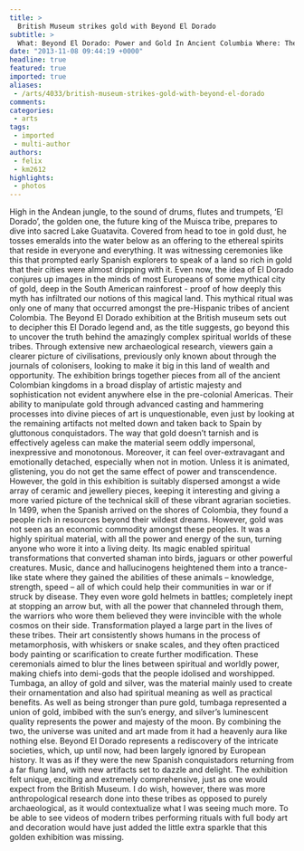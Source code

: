 ```yaml
---
title: >
  British Museum strikes gold with Beyond El Dorado
subtitle: >
  What: Beyond El Dorado: Power and Gold In Ancient Columbia Where: The British Museum, WC1 When: Until 23rd March 2014 Price: £7 students, £9 adults
date: "2013-11-08 09:44:19 +0000"
headline: true
featured: true
imported: true
aliases:
 - /arts/4033/british-museum-strikes-gold-with-beyond-el-dorado
comments:
categories:
 - arts
tags:
 - imported
 - multi-author
authors:
 - felix
 - km2612
highlights:
 - photos
---
```


High in the Andean jungle, to the sound of drums, flutes and trumpets, ‘El Dorado’, the golden one, the future king of the Muisca tribe, prepares to dive into sacred Lake Guatavita. Covered from head to toe in gold dust, he tosses emeralds into the water below as an offering to the ethereal spirits that reside in everyone and everything.
 It was witnessing ceremonies like this that prompted early Spanish explorers to speak of a land so rich in gold that their cities were almost dripping with it. Even now, the idea of El Dorado conjures up images in the minds of most Europeans of some mythical city of gold, deep in the South American rainforest - proof of how deeply this myth has infiltrated our notions of this magical land.
 This mythical ritual was only one of many that occurred amongst the pre-Hispanic tribes of ancient Colombia. The Beyond El Dorado exhibition at the British museum sets out to decipher this El Dorado legend and, as the title suggests, go beyond this to uncover the truth behind the amazingly complex spiritual worlds of these tribes. Through extensive new archaeological research, viewers gain a clearer picture of civilisations, previously only known about through the journals of colonisers, looking to make it big in this land of wealth and opportunity.
 The exhibition brings together pieces from all of the ancient Colombian kingdoms in a broad display of artistic majesty and sophistication not evident anywhere else in the pre-colonial Americas. Their ability to manipulate gold through advanced casting and hammering processes into divine pieces of art is unquestionable, even just by looking at the remaining artifacts not melted down and taken back to Spain by gluttonous conquistadors. The way that gold doesn’t tarnish and is effectively ageless can make the material seem oddly impersonal, inexpressive and monotonous. Moreover, it can feel over-extravagant and emotionally detached, especially when not in motion. Unless it is animated, glistening, you do not get the same effect of power and transcendence. However, the gold in this exhibition is suitably dispersed amongst a wide array of ceramic and jewellery pieces, keeping it interesting and giving a more varied picture of the technical skill of these vibrant agrarian societies.
 In 1499, when the Spanish arrived on the shores of Colombia, they found a people rich in resources beyond their wildest dreams. However, gold was not seen as an economic commodity amongst these peoples. It was a highly spiritual material, with all the power and energy of the sun, turning anyone who wore it into a living deity. Its magic enabled spiritual transformations that converted shaman into birds, jaguars or other powerful creatures. Music, dance and hallucinogens heightened them into a trance-like state where they gained the abilities of these animals – knowledge, strength, speed – all of which could help their communities in war or if struck by disease. They even wore gold helmets in battles; completely inept at stopping an arrow but, with all the power that channeled through them, the warriors who wore them believed they were invincible with the whole cosmos on their side.
 Transformation played a large part in the lives of these tribes. Their art consistently shows humans in the process of metamorphosis, with whiskers or snake scales, and they often practiced body painting or scarification to create further modification. These ceremonials aimed to blur the lines between spiritual and worldly power, making chiefs into demi-gods that the people idolised and worshipped. Tumbaga, an alloy of gold and silver, was the material mainly used to create their ornamentation and also had spiritual meaning as well as practical benefits. As well as being stronger than pure gold, tumbaga represented a union of gold, imbibed with the sun’s energy, and silver’s luminescent quality represents the power and majesty of the moon. By combining the two, the universe was united and art made from it had a heavenly aura like nothing else.
 Beyond El Dorado represents a rediscovery of the intricate societies, which, up until now, had been largely ignored by European history. It was as if they were the new Spanish conquistadors returning from a far flung land, with new artifacts set to dazzle and delight. The exhibition felt unique, exciting and extremely comprehensive, just as one would expect from the British Museum. I do wish, however, there was more anthropological research done into these tribes as opposed to purely archaeological, as it would contextualize what I was seeing much more. To be able to see videos of modern tribes performing rituals with full body art and decoration would have just added the little extra sparkle that this golden exhibition was missing.
